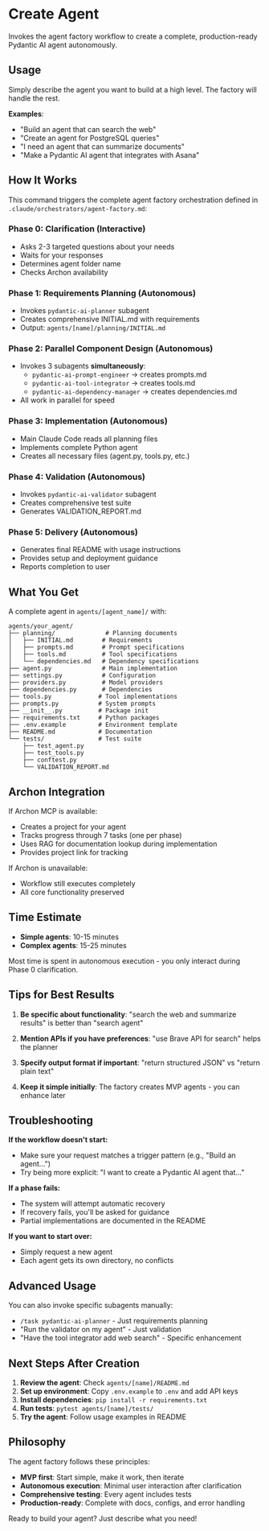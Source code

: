 # Create Agent

Invokes the agent factory workflow to create a complete, production-ready Pydantic AI agent autonomously.

## Usage

Simply describe the agent you want to build at a high level. The factory will handle the rest.

**Examples**:
- "Build an agent that can search the web"
- "Create an agent for PostgreSQL queries"
- "I need an agent that can summarize documents"
- "Make a Pydantic AI agent that integrates with Asana"

## How It Works

This command triggers the complete agent factory orchestration defined in `.claude/orchestrators/agent-factory.md`:

### Phase 0: Clarification (Interactive)
- Asks 2-3 targeted questions about your needs
- Waits for your responses
- Determines agent folder name
- Checks Archon availability

### Phase 1: Requirements Planning (Autonomous)
- Invokes `pydantic-ai-planner` subagent
- Creates comprehensive INITIAL.md with requirements
- Output: `agents/[name]/planning/INITIAL.md`

### Phase 2: Parallel Component Design (Autonomous)
- Invokes 3 subagents **simultaneously**:
  - `pydantic-ai-prompt-engineer` → creates prompts.md
  - `pydantic-ai-tool-integrator` → creates tools.md
  - `pydantic-ai-dependency-manager` → creates dependencies.md
- All work in parallel for speed

### Phase 3: Implementation (Autonomous)
- Main Claude Code reads all planning files
- Implements complete Python agent
- Creates all necessary files (agent.py, tools.py, etc.)

### Phase 4: Validation (Autonomous)
- Invokes `pydantic-ai-validator` subagent
- Creates comprehensive test suite
- Generates VALIDATION_REPORT.md

### Phase 5: Delivery (Autonomous)
- Generates final README with usage instructions
- Provides setup and deployment guidance
- Reports completion to user

## What You Get

A complete agent in `agents/[agent_name]/` with:

```
agents/your_agent/
├── planning/              # Planning documents
│   ├── INITIAL.md        # Requirements
│   ├── prompts.md        # Prompt specifications
│   ├── tools.md          # Tool specifications
│   └── dependencies.md   # Dependency specifications
├── agent.py              # Main implementation
├── settings.py           # Configuration
├── providers.py          # Model providers
├── dependencies.py       # Dependencies
├── tools.py             # Tool implementations
├── prompts.py           # System prompts
├── __init__.py          # Package init
├── requirements.txt     # Python packages
├── .env.example         # Environment template
├── README.md            # Documentation
└── tests/               # Test suite
    ├── test_agent.py
    ├── test_tools.py
    ├── conftest.py
    └── VALIDATION_REPORT.md
```

## Archon Integration

If Archon MCP is available:
- Creates a project for your agent
- Tracks progress through 7 tasks (one per phase)
- Uses RAG for documentation lookup during implementation
- Provides project link for tracking

If Archon is unavailable:
- Workflow still executes completely
- All core functionality preserved

## Time Estimate

- **Simple agents**: 10-15 minutes
- **Complex agents**: 15-25 minutes

Most time is spent in autonomous execution - you only interact during Phase 0 clarification.

## Tips for Best Results

1. **Be specific about functionality**: "search the web and summarize results" is better than "search agent"

2. **Mention APIs if you have preferences**: "use Brave API for search" helps the planner

3. **Specify output format if important**: "return structured JSON" vs "return plain text"

4. **Keep it simple initially**: The factory creates MVP agents - you can enhance later

## Troubleshooting

**If the workflow doesn't start:**
- Make sure your request matches a trigger pattern (e.g., "Build an agent...")
- Try being more explicit: "I want to create a Pydantic AI agent that..."

**If a phase fails:**
- The system will attempt automatic recovery
- If recovery fails, you'll be asked for guidance
- Partial implementations are documented in the README

**If you want to start over:**
- Simply request a new agent
- Each agent gets its own directory, no conflicts

## Advanced Usage

You can also invoke specific subagents manually:
- `/task pydantic-ai-planner` - Just requirements planning
- "Run the validator on my agent" - Just validation
- "Have the tool integrator add web search" - Specific enhancement

## Next Steps After Creation

1. **Review the agent**: Check `agents/[name]/README.md`
2. **Set up environment**: Copy `.env.example` to `.env` and add API keys
3. **Install dependencies**: `pip install -r requirements.txt`
4. **Run tests**: `pytest agents/[name]/tests/`
5. **Try the agent**: Follow usage examples in README

## Philosophy

The agent factory follows these principles:
- **MVP first**: Start simple, make it work, then iterate
- **Autonomous execution**: Minimal user interaction after clarification
- **Comprehensive testing**: Every agent includes tests
- **Production-ready**: Complete with docs, configs, and error handling

Ready to build your agent? Just describe what you need!
